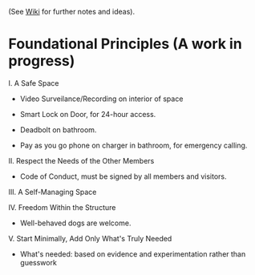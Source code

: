 (See [Wiki](https://github.com/EvolveCoworking/Notes/wiki) for further notes and ideas).

# Foundational Principles (A work in progress)

I. A Safe Space

- Video Surveilance/Recording on interior of space

- Smart Lock on Door, for 24-hour access.

- Deadbolt on bathroom.

- Pay as you go phone on charger in bathroom, for emergency calling.

II. Respect the Needs of the Other Members

- Code of Conduct, must be signed by all members and visitors.

III. A Self-Managing Space

IV. Freedom Within the Structure

- Well-behaved dogs are welcome.

V. Start Minimally, Add Only What's Truly Needed

- What's needed: based on evidence and experimentation rather than guesswork

